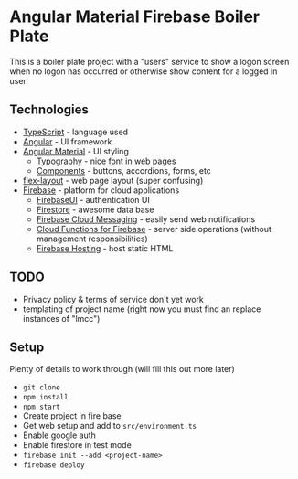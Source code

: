 # Angular Material Firebase Boiler Plate

This is a boiler plate project with a "users" service to show a logon screen when no logon has occurred or
otherwise show content for a logged in user.

## Technologies

* [TypeScript](https://www.typescriptlang.org/) - language used
* [Angular](https://angular.io/) - UI framework
* [Angular Material](https://material.angular.io/) - UI styling 
  * [Typography](https://material.angular.io/guide/typography) - nice font in web pages
  * [Components](https://material.angular.io/components/categories) - buttons, accordions, forms, etc
* [flex-layout](https://github.com/angular/flex-layout) - web page layout (super confusing)
* [Firebase](https://firebase.google.com/) - platform for cloud applications
  * [FirebaseUI](https://firebase.google.com/docs/auth/android/firebaseui) - authentication UI
  * [Firestore](https://firebase.google.com/docs/firestore/) - awesome data base
  * [Firebase Cloud Messaging](https://firebase.google.com/docs/cloud-messaging/) - easily send web notifications
  * [Cloud Functions for Firebase](https://firebase.google.com/docs/functions/) - server side operations (without management responsibilities)
  * [Firebase Hosting](https://firebase.google.com/docs/hosting/) - host static HTML

## TODO

* Privacy policy & terms of service don't yet work
* templating of project name (right now you must find an replace instances of "lmcc")

## Setup

Plenty of details to work through (will fill this out more later)

* `git clone`
* `npm install`
* `npm start`
* Create project in fire base
* Get web setup and add to `src/environment.ts`
* Enable google auth
* Enable firestore in test mode
* `firebase init --add <project-name>`
* `firebase deploy`